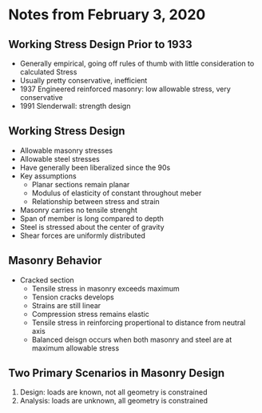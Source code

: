 # Notes from February 3, 2020

## Working Stress Design Prior to 1933
* Generally empirical, going off rules of thumb with little consideration to calculated Stress
* Usually pretty conservative, inefficient
* 1937 Engineered reinforced masonry: low allowable stress, very conservative
* 1991 Slenderwall: strength design

## Working Stress Design
* Allowable masonry stresses
* Allowable steel stresses
* Have generally been liberalized since the 90s
* Key assumptions
    * Planar sections remain planar
    * Modulus of elasticity of constant throughout meber
    * Relationship between stress and strain
* Masonry carries no tensile strenght
* Span of member is long compared to depth
* Steel is stressed about the center of gravity
* Shear forces are uniformly distributed

## Masonry Behavior
* Cracked section
    * Tensile stress in masonry exceeds maximum
    * Tension cracks develops
    * Strains are still linear
    * Compression stress remains elastic
    * Tensile stress in reinforcing propertional to distance from neutral axis
    * Balanced deisgn occurs when both masonry and steel are at maximum allowable stress

## Two Primary Scenarios in Masonry Design
1. Design: loads are known, not all geometry is constrained
2. Analysis: loads are unknown, all geometry is constrained 